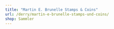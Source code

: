 ```yaml
---
title: "Martin E. Brunelle Stamps & Coins"
url: /derry/martin-e-brunelle-stamps-und-coins/
shop: Sammler
---
```

